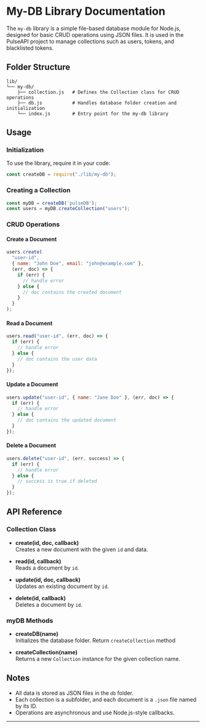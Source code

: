 # My-DB Library Documentation

The `my-db` library is a simple file-based database module for Node.js, designed for basic CRUD operations using JSON files. It is used in the PulseAPI project to manage collections such as users, tokens, and blacklisted tokens.

## Folder Structure

```
lib/
└── my-db/
    ├── collection.js   # Defines the Collection class for CRUD operations
    ├── db.js           # Handles database folder creation and initialization
    └── index.js        # Entry point for the my-db library
```

## Usage

### Initialization

To use the library, require it in your code:

```javascript
const createDB = require("./lib/my-db");
```

### Creating a Collection

```javascript
const myDB = createDB('pulseDB');
const users = myDB.createCollection("users");
```

### CRUD Operations

#### Create a Document

```javascript
users.create(
  "user-id",
  { name: "John Doe", email: "john@example.com" },
  (err, doc) => {
    if (err) {
      // handle error
    } else {
      // doc contains the created document
    }
  }
);
```

#### Read a Document

```javascript
users.read("user-id", (err, doc) => {
  if (err) {
    // handle error
  } else {
    // doc contains the user data
  }
});
```

#### Update a Document

```javascript
users.update("user-id", { name: "Jane Doe" }, (err, doc) => {
  if (err) {
    // handle error
  } else {
    // doc contains the updated document
  }
});
```

#### Delete a Document

```javascript
users.delete("user-id", (err, success) => {
  if (err) {
    // handle error
  } else {
    // success is true if deleted
  }
});
```

## API Reference

### Collection Class

- **create(id, doc, callback)**  
  Creates a new document with the given `id` and data.

- **read(id, callback)**  
  Reads a document by `id`.

- **update(id, doc, callback)**  
  Updates an existing document by `id`.

- **delete(id, callback)**  
  Deletes a document by `id`.

### myDB Methods

- **createDB(name)**  
  Initializes the database folder.
  Return `createCollection` method

- **createCollection(name)**  
  Returns a new `Collection` instance for the given collection name.

## Notes

- All data is stored as JSON files in the `db` folder.
- Each collection is a subfolder, and each document is a `.json` file named by its ID.
- Operations are asynchronous and use Node.js-style callbacks.

---
